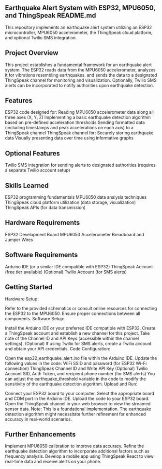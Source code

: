 ## Earthquake Alert System with ESP32, MPU6050, and ThingSpeak README.md

This repository implements an earthquake alert system utilizing an ESP32 microcontroller, MPU6050 accelerometer, the ThingSpeak cloud platform, and optional Twilio SMS integration.

## Project Overview
This project establishes a fundamental framework for an earthquake alert system. The ESP32 reads data from the MPU6050 accelerometer, analyzes it for vibrations resembling earthquakes, and sends the data to a designated ThingSpeak channel for monitoring and visualization. Optionally, Twilio SMS alerts can be incorporated to notify authorities upon earthquake detection.

## Features
ESP32 code designed for:
Reading MPU6050 accelerometer data along all three axes (X, Y, Z)
Implementing a basic earthquake detection algorithm based on pre-defined acceleration thresholds
Sending formatted data (including timestamps and peak accelerations on each axis) to a ThingSpeak channel
ThingSpeak channel for:
Securely storing earthquake data
Visually presenting data over time using informative graphs
## Optional Features
Twilio SMS integration for sending alerts to designated authorities (requires a separate Twilio account setup)
## Skills Learned
ESP32 programming fundamentals
MPU6050 data analysis techniques
ThingSpeak cloud platform utilization (data storage, visualization)
ThingSpeak APIs (for data transmission)
## Hardware Requirements
ESP32 Development Board
MPU6050 Accelerometer
Breadboard and Jumper Wires
## Software Requirements
Arduino IDE (or a similar IDE compatible with ESP32)
ThingSpeak Account (free tier available)
(Optional) Twilio Account (for SMS alerts)
## Getting Started
Hardware Setup:

Refer to the provided schematics or consult online resources for connecting the ESP32 to the MPU6050. Ensure proper connections between all components.
Software Setup:

Install the Arduino IDE or your preferred IDE compatible with ESP32.
Create a ThingSpeak account and establish a new channel for this project. Take note of the Channel ID and API Keys (accessible within the channel settings).
(Optional) If using Twilio for SMS alerts, create a Twilio account and obtain your API credentials.
Code Configuration:

Open the esp32_earthquake_alert.ino file within the Arduino IDE.
Update the following values in the code:
WiFi SSID and password (for ESP32 Wi-Fi connection)
ThingSpeak Channel ID and Write API Key
(Optional) Twilio Account SID, Auth Token, and recipient phone number (for SMS alerts)
You can adjust the earthquake_threshold variable in the code to modify the sensitivity of the earthquake detection algorithm.
Upload and Run:

Connect your ESP32 board to your computer.
Select the appropriate board and COM port in the Arduino IDE.
Upload the code to your ESP32 board.
Open the ThingSpeak channel in your web browser to view the streamed sensor data.
Note: This is a foundational implementation. The earthquake detection algorithm might necessitate further refinement for enhanced accuracy in real-world scenarios.

## Further Enhancements
Implement MPU6050 calibration to improve data accuracy.
Refine the earthquake detection algorithm to incorporate additional factors such as frequency analysis.
Develop a mobile app using ThingSpeak React to view real-time data and receive alerts on your phone.
